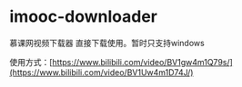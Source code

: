 # imooc-downloader
慕课网视频下载器
直接下载使用。暂时只支持windows

使用方式：[https://www.bilibili.com/video/BV1gw4m1Q79s/](https://www.bilibili.com/video/BV1Uw4m1D74J/)
